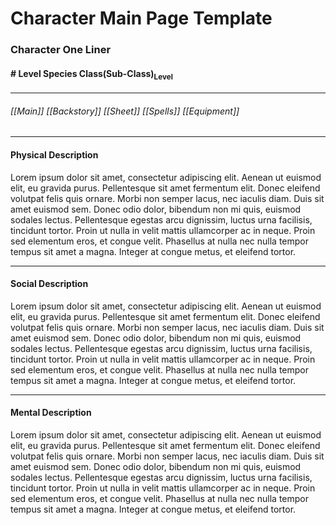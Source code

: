 # Character Main Page Template
### Character One Liner
#### \# Level Species Class(Sub-Class)<sub>Level</sub>
---
###### [[Main]] [[Backstory]] [[Sheet]] [[Spells]] [[Equipment]]
---
#### Physical Description

Lorem ipsum dolor sit amet, consectetur adipiscing elit. Aenean ut euismod elit, eu gravida purus. Pellentesque sit amet fermentum elit. Donec eleifend volutpat felis quis ornare. Morbi non semper lacus, nec iaculis diam. Duis sit amet euismod sem. Donec odio dolor, bibendum non mi quis, euismod sodales lectus. Pellentesque egestas arcu dignissim, luctus urna facilisis, tincidunt tortor. Proin ut nulla in velit mattis ullamcorper ac in neque. Proin sed elementum eros, et congue velit. Phasellus at nulla nec nulla tempor tempus sit amet a magna. Integer at congue metus, et eleifend tortor. 

---
#### Social Description

Lorem ipsum dolor sit amet, consectetur adipiscing elit. Aenean ut euismod elit, eu gravida purus. Pellentesque sit amet fermentum elit. Donec eleifend volutpat felis quis ornare. Morbi non semper lacus, nec iaculis diam. Duis sit amet euismod sem. Donec odio dolor, bibendum non mi quis, euismod sodales lectus. Pellentesque egestas arcu dignissim, luctus urna facilisis, tincidunt tortor. Proin ut nulla in velit mattis ullamcorper ac in neque. Proin sed elementum eros, et congue velit. Phasellus at nulla nec nulla tempor tempus sit amet a magna. Integer at congue metus, et eleifend tortor. 

---
#### Mental Description

Lorem ipsum dolor sit amet, consectetur adipiscing elit. Aenean ut euismod elit, eu gravida purus. Pellentesque sit amet fermentum elit. Donec eleifend volutpat felis quis ornare. Morbi non semper lacus, nec iaculis diam. Duis sit amet euismod sem. Donec odio dolor, bibendum non mi quis, euismod sodales lectus. Pellentesque egestas arcu dignissim, luctus urna facilisis, tincidunt tortor. Proin ut nulla in velit mattis ullamcorper ac in neque. Proin sed elementum eros, et congue velit. Phasellus at nulla nec nulla tempor tempus sit amet a magna. Integer at congue metus, et eleifend tortor. 
